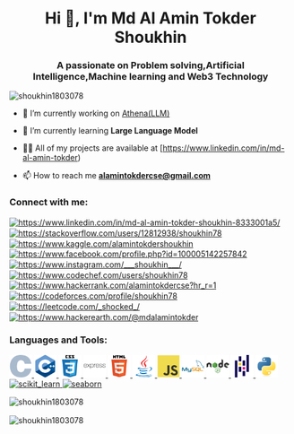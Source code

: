 <h1 align="center">Hi 👋, I'm Md Al Amin Tokder Shoukhin</h1>
<h3 align="center">A passionate on Problem solving,Artificial Intelligence,Machine learning and Web3 Technology</h3>

<p align="left"> <img src="https://komarev.com/ghpvc/?username=shoukhin1803078&label=Profile%20views&color=0e75b6&style=flat" alt="shoukhin1803078" /> </p>

- 🔭 I’m currently working on [Athena(LLM)](https://github.com/Shoukhin1803078/Machine-learning-myself-)

- 🌱 I’m currently learning **Large Language Model**

- 👨‍💻 All of my projects are available at [https://www.linkedin.com/in/md-al-amin-tokder)

- 📫 How to reach me **alamintokdercse@gmail.com**

<h3 align="left">Connect with me:</h3>
<p align="left">
<a href="https://linkedin.com/in/https://www.linkedin.com/in/md-al-amin-tokder-shoukhin-8333001a5/" target="blank"><img align="center" src="https://raw.githubusercontent.com/rahuldkjain/github-profile-readme-generator/master/src/images/icons/Social/linked-in-alt.svg" alt="https://www.linkedin.com/in/md-al-amin-tokder-shoukhin-8333001a5/" height="30" width="40" /></a>
<a href="https://stackoverflow.com/users/https://stackoverflow.com/users/12812938/shoukhin78" target="blank"><img align="center" src="https://raw.githubusercontent.com/rahuldkjain/github-profile-readme-generator/master/src/images/icons/Social/stack-overflow.svg" alt="https://stackoverflow.com/users/12812938/shoukhin78" height="30" width="40" /></a>
<a href="https://kaggle.com/https://www.kaggle.com/alamintokdershoukhin" target="blank"><img align="center" src="https://raw.githubusercontent.com/rahuldkjain/github-profile-readme-generator/master/src/images/icons/Social/kaggle.svg" alt="https://www.kaggle.com/alamintokdershoukhin" height="30" width="40" /></a>
<a href="https://fb.com/https://www.facebook.com/profile.php?id=100005142257842" target="blank"><img align="center" src="https://raw.githubusercontent.com/rahuldkjain/github-profile-readme-generator/master/src/images/icons/Social/facebook.svg" alt="https://www.facebook.com/profile.php?id=100005142257842" height="30" width="40" /></a>
<a href="https://instagram.com/https://www.instagram.com/___shoukhin___/" target="blank"><img align="center" src="https://raw.githubusercontent.com/rahuldkjain/github-profile-readme-generator/master/src/images/icons/Social/instagram.svg" alt="https://www.instagram.com/___shoukhin___/" height="30" width="40" /></a>
<a href="https://www.codechef.com/users/https://www.codechef.com/users/shoukhin78" target="blank"><img align="center" src="https://cdn.jsdelivr.net/npm/simple-icons@3.1.0/icons/codechef.svg" alt="https://www.codechef.com/users/shoukhin78" height="30" width="40" /></a>
<a href="https://www.hackerrank.com/https://www.hackerrank.com/alamintokdercse?hr_r=1" target="blank"><img align="center" src="https://raw.githubusercontent.com/rahuldkjain/github-profile-readme-generator/master/src/images/icons/Social/hackerrank.svg" alt="https://www.hackerrank.com/alamintokdercse?hr_r=1" height="30" width="40" /></a>
<a href="https://codeforces.com/profile/https://codeforces.com/profile/shoukhin78" target="blank"><img align="center" src="https://raw.githubusercontent.com/rahuldkjain/github-profile-readme-generator/master/src/images/icons/Social/codeforces.svg" alt="https://codeforces.com/profile/shoukhin78" height="30" width="40" /></a>
<a href="https://www.leetcode.com/https://leetcode.com/_shocked_/" target="blank"><img align="center" src="https://raw.githubusercontent.com/rahuldkjain/github-profile-readme-generator/master/src/images/icons/Social/leet-code.svg" alt="https://leetcode.com/_shocked_/" height="30" width="40" /></a>
<a href="https://www.hackerearth.com/https://www.hackerearth.com/@mdalamintokder" target="blank"><img align="center" src="https://raw.githubusercontent.com/rahuldkjain/github-profile-readme-generator/master/src/images/icons/Social/hackerearth.svg" alt="https://www.hackerearth.com/@mdalamintokder" height="30" width="40" /></a>
</p>

<h3 align="left">Languages and Tools:</h3>
<p align="left"> <a href="https://www.cprogramming.com/" target="_blank" rel="noreferrer"> <img src="https://raw.githubusercontent.com/devicons/devicon/master/icons/c/c-original.svg" alt="c" width="40" height="40"/> </a> <a href="https://www.w3schools.com/cpp/" target="_blank" rel="noreferrer"> <img src="https://raw.githubusercontent.com/devicons/devicon/master/icons/cplusplus/cplusplus-original.svg" alt="cplusplus" width="40" height="40"/> </a> <a href="https://www.w3schools.com/css/" target="_blank" rel="noreferrer"> <img src="https://raw.githubusercontent.com/devicons/devicon/master/icons/css3/css3-original-wordmark.svg" alt="css3" width="40" height="40"/> </a> <a href="https://expressjs.com" target="_blank" rel="noreferrer"> <img src="https://raw.githubusercontent.com/devicons/devicon/master/icons/express/express-original-wordmark.svg" alt="express" width="40" height="40"/> </a> <a href="https://www.w3.org/html/" target="_blank" rel="noreferrer"> <img src="https://raw.githubusercontent.com/devicons/devicon/master/icons/html5/html5-original-wordmark.svg" alt="html5" width="40" height="40"/> </a> <a href="https://www.java.com" target="_blank" rel="noreferrer"> <img src="https://raw.githubusercontent.com/devicons/devicon/master/icons/java/java-original.svg" alt="java" width="40" height="40"/> </a> <a href="https://developer.mozilla.org/en-US/docs/Web/JavaScript" target="_blank" rel="noreferrer"> <img src="https://raw.githubusercontent.com/devicons/devicon/master/icons/javascript/javascript-original.svg" alt="javascript" width="40" height="40"/> </a> <a href="https://www.mysql.com/" target="_blank" rel="noreferrer"> <img src="https://raw.githubusercontent.com/devicons/devicon/master/icons/mysql/mysql-original-wordmark.svg" alt="mysql" width="40" height="40"/> </a> <a href="https://nodejs.org" target="_blank" rel="noreferrer"> <img src="https://raw.githubusercontent.com/devicons/devicon/master/icons/nodejs/nodejs-original-wordmark.svg" alt="nodejs" width="40" height="40"/> </a> <a href="https://pandas.pydata.org/" target="_blank" rel="noreferrer"> <img src="https://raw.githubusercontent.com/devicons/devicon/2ae2a900d2f041da66e950e4d48052658d850630/icons/pandas/pandas-original.svg" alt="pandas" width="40" height="40"/> </a> <a href="https://www.python.org" target="_blank" rel="noreferrer"> <img src="https://raw.githubusercontent.com/devicons/devicon/master/icons/python/python-original.svg" alt="python" width="40" height="40"/> </a> <a href="https://scikit-learn.org/" target="_blank" rel="noreferrer"> <img src="https://upload.wikimedia.org/wikipedia/commons/0/05/Scikit_learn_logo_small.svg" alt="scikit_learn" width="40" height="40"/> </a> <a href="https://seaborn.pydata.org/" target="_blank" rel="noreferrer"> <img src="https://seaborn.pydata.org/_images/logo-mark-lightbg.svg" alt="seaborn" width="40" height="40"/> </a> </p>

<p><img align="center" src="https://github-readme-stats.vercel.app/api/top-langs?username=shoukhin1803078&show_icons=true&locale=en&layout=compact" alt="shoukhin1803078" /></p>

<p><img align="center" src="https://github-readme-streak-stats.herokuapp.com/?user=shoukhin1803078&" alt="shoukhin1803078" /></p>

